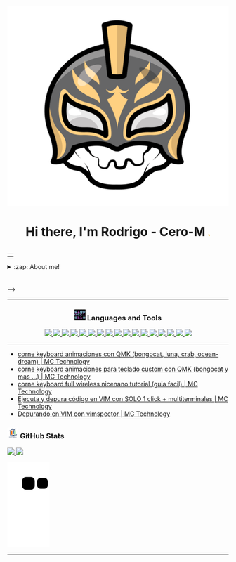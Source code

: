 [![Cero-M](src/shaggy%20omprint.png)]()

<h1 align="center">Hi there, I'm Rodrigo - Cero-M <img src="./src/wave.gif" width="5px"></h1>

<table align="right">
<tr>
<td>

<!-- [<img align="left" alt="Cero-M | YouTube" width="22px" src="./src/youtube.png" />][youtube]
[<img align="left" alt="@mctechnology17 | Twitter" width="22px" src="./src/twitter.png" />][twitter]
[<img align="left" alt="@mctechnology17 | Instagram" width="22px" src="./src/instagram.png" />][instagram]
[<img align="left" alt="MC Technology17 | Facebook" width="22px" src="./src/facebook.png" />][facebook]
[<img align="left" alt="@mctechnology17 | Reddit" width="22px" src="./src/reddit.png" />][reddit] -->

</td>
</tr>
</table>

<details>
  <summary>:zap: About me!</summary>

### full stack developer-technician in renewable energy and 3dprint  💻!!

- 🤓  I’m currently learning everything
- 👾  I am very curious and that is why you start studying programming

</details>

<!-- <br />

---

<h3 align="center"><img src="./src/cabeza.GIF" width="30px" height="30px"> Latest Projects</h3>

<tr>
<td>

[<img align="left" alt="gm | Git Manager" width="50px" src="./src/git_logo.png" />][gm]

</td>
<td> <h4 align="left"> <a href="https://github.com/rodrigovera424" target="_blank"><code>GitManager</code></a> </h4> </td>
</tr>
<tr>
<td>

<img align="right" alt="vim-better-header | vim-better-header " width="50px" src="./src/vim-better-header.png" />

</td>
<!-- <img align="right" alt=yomero" width="450px" height="450px" src="./src/pokemon.GIF"> -->
<!-- <td> <h4 align="right"> <a href="https://github.com/mctechnology17/vim-better-header" target="_blank"><code>vim-better-header</code></a> </h4> </td>
</tr>
<tr>
<td>

[<img align="left" alt="vimtools | VimTools" width="50px" src="./src/vim.png" />][vimtools]

</td>
<td> <h4 align="left"> <a href="https://github.com/mctechnology17/vimtools" target="_blank"><code>vimtools</code></a> </h4> </td>
</tr>
<tr>
<td>

[<img align="right" alt="zmk | zmk-config" width="50px" src="./src/zmk_icon.jpg" />][zmk-config]

</td>
<td> <h4 align="right"> <a href="https://github.com/mctechnology17/zmk-config/" target="_blank"><code>zmk-config</code></a> </h4> </td>
</tr>
<tr>
<td>

[<img align="left" alt="qmk | qmk-config" width="50px" src="./src/qmk_icon.png" />][qmk-config]

</td>
<td> <h4 align="left"> <a href="https://github.com/mctechnology17/qmk-config/" target="_blank"><code>qmk-config</code></a> </h4> </td>
</tr>


<tr>
<td>

[<img align="right" alt="executor | executor" width="50px" src="./src/executor.png" />][executor]

</td>
<td> <h4 align="right"> <a href="https://github.com/mctechnology17/vim-executor" target="_blank"><code>executor</code></a> </h4> </td>
</tr> -->

<br />
<br /> -->

---

<h3 align="center"><img src="./src/0101.GIF" width="25px" height="25px"> Languages and Tools</h3>
<p align="center">
    <a href= ""target="_blank"> <img src="https://img.shields.io/badge/OS-Linux-informational?style=flat&logo=linux&logoColor=white&color=2bbc8a"/> </a>
    <a href= ""target="_blank"> <img src="https://img.shields.io/badge/OS-MacOS-informational?style=flat&logo=macos&logoColor=white&color=2bbc8a"/> </a>
    <a href="" target="_blank"> <img src="https://img.shields.io/badge/OS-Windows-informational?style=flat&logo=windows&logoColor=white&color=2bbc8a"/> </a>
    <a href= ""target="_blank"> <img src="https://img.shields.io/badge/Code-Python-informational?style=flat&logo=python&logoColor=white&color=2bbc8a"/> </a>
    <a href= ""target="_blank"> <img src="https://img.shields.io/badge/Code-JavaScript-informational?style=flat&logo=javascript&logoColor=white&color=2bbc8a"/> </a>
    <a href="" target="_blank"> <img src="https://img.shields.io/badge/Code-C-informational?style=flat&logo=c&logoColor=white&color=2bbc8a"/> </a>
    <a href="" target="_blank"> <img src="https://img.shields.io/badge/Code-C++-informational?style=flat&logo=c++&logoColor=white&color=2bbc8a"/> </a>
    <a href="" target="_blank"> <img src="https://img.shields.io/badge/Code-R-informational?style=flat&logo=r&logoColor=white&color=2bbc8a"/> </a>
    <a href="" target="_blank"> <img src="https://img.shields.io/badge/Code-Make-informational?style=flat&logo=cmake&logoColor=white&color=2bbc8a"/> </a>
    <a href="" target="_blank"> <img src="https://img.shields.io/badge/Code-HTML5-informational?style=flat&logo=html5&logoColor=white&color=2bbc8a"/> </a>
    <a href="" target="_blank"> <img src="https://img.shields.io/badge/Code-Vim-informational?style=flat&logo=vim&logoColor=white&color=2bbc8a"/> </a>
    <a href="" target="_blank"> <img src="https://img.shields.io/badge/Code-Markdown-informational?style=flat&logo=markdown&logoColor=white&color=2bbc8a"/> </a>
    <a href= target="_blank"> <img src="https://img.shields.io/badge/Shell-Bash-informational?style=flat&logo=gnu-bash&logoColor=white&color=2bbc8a"/> </a>
    <a href="" target="_blank"> <img src="https://img.shields.io/badge/Tools-Docker-informational?style=flat&logo=docker&logoColor=white&color=2bbc8a"/> </a>
    <a href="https://www.youtube.com/channel/UC_mYh5PYPHBJ5YYUj8AIkcw" target="_blank"> <img src="https://img.shields.io/badge/Tools-Git-informational?style=flat&logo=git&logoColor=white&color=2bbc8a"/> </a>
    <a href="" target="_blank"> <img src="https://img.shields.io/badge/Tools-GitHub-informational?style=flat&logo=github&logoColor=white&color=2bbc8a"/> </a>
    <a href= ""target="_blank"> <img src="https://img.shields.io/badge/Tools-GitLab-informational?style=flat&logo=gitlab&logoColor=white&color=2bbc8a"/> </a>
</p>

---

<!-- <h3 align="left"><img src="./src/youtube.gif" width="70px" height="25px"> latest Videos</h3>

<!-- YOUTUBE:START -->
- [corne keyboard animaciones con QMK &lpar;bongocat, luna, crab, ocean-dream&rpar; | MC Technology](https://www.youtube.com/watch?v=_dswDmpqY0A)
- [corne keyboard animaciones para teclado custom con QMK &lpar;bongocat y mas ...&rpar; | MC Technology](https://www.youtube.com/watch?v=w9Z_ODrKhvQ)
- [corne keyboard full wireless nicenano tutorial &lpar;guia facil&rpar; | MC Technology](https://www.youtube.com/watch?v=YVi7ROevBAI)
- [Ejecuta y depura código en VIM con SOLO 1 click + multiterminales | MC Technology](https://www.youtube.com/watch?v=uba3mR7RNhg)
- [Depurando en VIM con vimspector | MC Technology](https://www.youtube.com/watch?v=wIU6Roqmljs)
<!-- YOUTUBE:END -->

<!-- ➡️ [more videos...](https://www.youtube.com/channel/UC_mYh5PYPHBJ5YYUj8AIkcw)

--- --> 

<h3 align="left"><img src="./src/estadistica2.gif" width="25px" height="25px"> GitHub Stats</h3>

<div>
  <a href="https://github.com/mctechnology17">
  <img height="180em" src="https://github-readme-stats.vercel.app/api?username=mctechnology17&show_icons=true&theme=radical&include_all_commits=true&count_private=true"/>
  <img height="180em" src="https://github-readme-stats.vercel.app/api/top-langs/?username=mctechnology17&layout=compact&langs_count=7&theme=radical"/>
</div>

![Snake animation](https://github.com/mctechnology17/mctechnology17/blob/output/github-contribution-grid-snake.svg)

---


